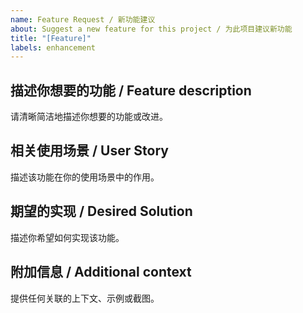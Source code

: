 ```yaml
---
name: Feature Request / 新功能建议
about: Suggest a new feature for this project / 为此项目建议新功能
title: "[Feature]"
labels: enhancement
---
```


## 描述你想要的功能 / Feature description

请清晰简洁地描述你想要的功能或改进。

## 相关使用场景 / User Story

描述该功能在你的使用场景中的作用。

## 期望的实现 / Desired Solution

描述你希望如何实现该功能。

## 附加信息 / Additional context

提供任何关联的上下文、示例或截图。
